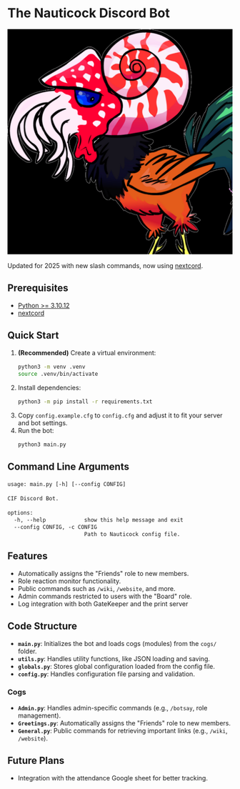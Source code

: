 # The Nauticock Discord Bot

![The Nauticock](https://github.com/CIF-Rochester/NauticockBot/blob/master/TheNauticock.png?raw=true)

Updated for 2025 with new slash commands, now using [nextcord](https://github.com/nextcord/nextcord).

## Prerequisites
- [Python >= 3.10.12](https://www.python.org/)
- [nextcord](https://pypi.org/project/nextcord/)

## Quick Start
1. **(Recommended)** Create a virtual environment:
    ```bash
    python3 -m venv .venv
    source .venv/bin/activate
    ```
2. Install dependencies:
    ```bash
    python3 -m pip install -r requirements.txt
    ```
3. Copy `config.example.cfg` to `config.cfg` and adjust it to fit your server and bot settings.
4. Run the bot:
    ```bash
    python3 main.py
    ```

## Command Line Arguments

```
usage: main.py [-h] [--config CONFIG]

CIF Discord Bot.

options:
  -h, --help            show this help message and exit
  --config CONFIG, -c CONFIG
                        Path to Nauticock config file.
```

## Features

- Automatically assigns the "Friends" role to new members.
- Role reaction monitor functionality.
- Public commands such as `/wiki`, `/website`, and more.
- Admin commands restricted to users with the "Board" role.
- Log integration with both GateKeeper and the print server

## Code Structure

- **`main.py`**: Initializes the bot and loads cogs (modules) from the `cogs/` folder.
- **`utils.py`**: Handles utility functions, like JSON loading and saving.
- **`globals.py`**: Stores global configuration loaded from the config file.
- **`config.py`**: Handles configuration file parsing and validation.

### Cogs

- **`Admin.py`**: Handles admin-specific commands (e.g., `/botsay`, role management).
- **`Greetings.py`**: Automatically assigns the "Friends" role to new members.
- **`General.py`**: Public commands for retrieving important links (e.g., `/wiki`, `/website`).

## Future Plans
- Integration with the attendance Google sheet for better tracking.
